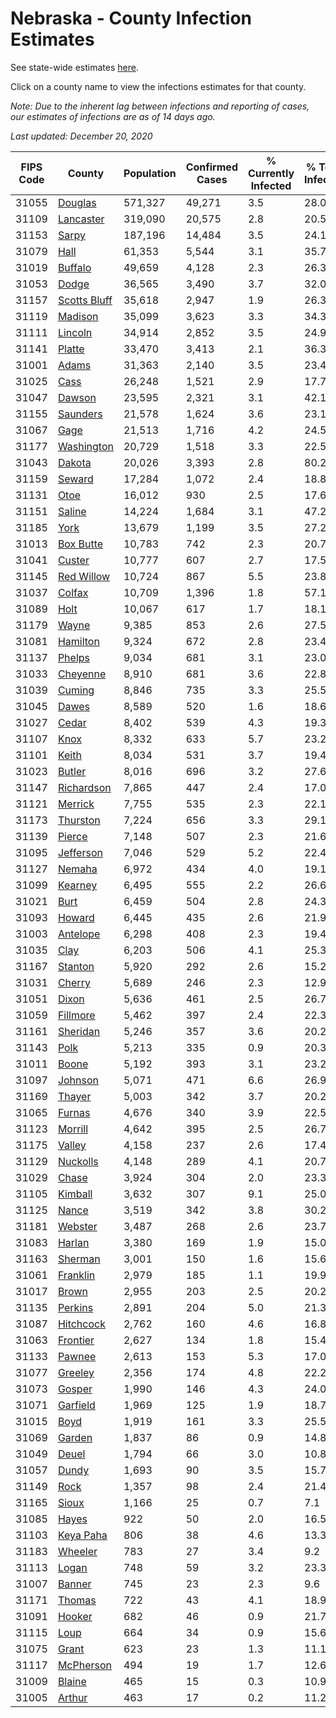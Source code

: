 # Nebraska - County Infection Estimates

See state-wide estimates [here](/infections/us-ne).

Click on a county name to view the infections estimates for that county.

*Note: Due to the inherent lag between infections and reporting of cases, our estimates of infections are as of 14 days ago.*

*Last updated: December 20, 2020*

|   FIPS Code |                       County |   Population |   Confirmed Cases |   % Currently Infected |   % Total Infected |
|-------------|------------------------------|--------------|-------------------|------------------------|--------------------|
|       31055 |           [Douglas](douglas) |      571,327 |            49,271 |                    3.5 |               28.0 |
|       31109 |       [Lancaster](lancaster) |      319,090 |            20,575 |                    2.8 |               20.5 |
|       31153 |               [Sarpy](sarpy) |      187,196 |            14,484 |                    3.5 |               24.1 |
|       31079 |                 [Hall](hall) |       61,353 |             5,544 |                    3.1 |               35.7 |
|       31019 |           [Buffalo](buffalo) |       49,659 |             4,128 |                    2.3 |               26.3 |
|       31053 |               [Dodge](dodge) |       36,565 |             3,490 |                    3.7 |               32.0 |
|       31157 | [Scotts Bluff](scotts-bluff) |       35,618 |             2,947 |                    1.9 |               26.3 |
|       31119 |           [Madison](madison) |       35,099 |             3,623 |                    3.3 |               34.3 |
|       31111 |           [Lincoln](lincoln) |       34,914 |             2,852 |                    3.5 |               24.9 |
|       31141 |             [Platte](platte) |       33,470 |             3,413 |                    2.1 |               36.3 |
|       31001 |               [Adams](adams) |       31,363 |             2,140 |                    3.5 |               23.4 |
|       31025 |                 [Cass](cass) |       26,248 |             1,521 |                    2.9 |               17.7 |
|       31047 |             [Dawson](dawson) |       23,595 |             2,321 |                    3.1 |               42.1 |
|       31155 |         [Saunders](saunders) |       21,578 |             1,624 |                    3.6 |               23.1 |
|       31067 |                 [Gage](gage) |       21,513 |             1,716 |                    4.2 |               24.5 |
|       31177 |     [Washington](washington) |       20,729 |             1,518 |                    3.3 |               22.5 |
|       31043 |             [Dakota](dakota) |       20,026 |             3,393 |                    2.8 |               80.2 |
|       31159 |             [Seward](seward) |       17,284 |             1,072 |                    2.4 |               18.8 |
|       31131 |                 [Otoe](otoe) |       16,012 |               930 |                    2.5 |               17.6 |
|       31151 |             [Saline](saline) |       14,224 |             1,684 |                    3.1 |               47.2 |
|       31185 |                 [York](york) |       13,679 |             1,199 |                    3.5 |               27.2 |
|       31013 |       [Box Butte](box-butte) |       10,783 |               742 |                    2.3 |               20.7 |
|       31041 |             [Custer](custer) |       10,777 |               607 |                    2.7 |               17.5 |
|       31145 |     [Red Willow](red-willow) |       10,724 |               867 |                    5.5 |               23.8 |
|       31037 |             [Colfax](colfax) |       10,709 |             1,396 |                    1.8 |               57.1 |
|       31089 |                 [Holt](holt) |       10,067 |               617 |                    1.7 |               18.1 |
|       31179 |               [Wayne](wayne) |        9,385 |               853 |                    2.6 |               27.5 |
|       31081 |         [Hamilton](hamilton) |        9,324 |               672 |                    2.8 |               23.4 |
|       31137 |             [Phelps](phelps) |        9,034 |               681 |                    3.1 |               23.0 |
|       31033 |         [Cheyenne](cheyenne) |        8,910 |               681 |                    3.6 |               22.8 |
|       31039 |             [Cuming](cuming) |        8,846 |               735 |                    3.3 |               25.5 |
|       31045 |               [Dawes](dawes) |        8,589 |               520 |                    1.6 |               18.6 |
|       31027 |               [Cedar](cedar) |        8,402 |               539 |                    4.3 |               19.3 |
|       31107 |                 [Knox](knox) |        8,332 |               633 |                    5.7 |               23.2 |
|       31101 |               [Keith](keith) |        8,034 |               531 |                    3.7 |               19.4 |
|       31023 |             [Butler](butler) |        8,016 |               696 |                    3.2 |               27.6 |
|       31147 |     [Richardson](richardson) |        7,865 |               447 |                    2.4 |               17.0 |
|       31121 |           [Merrick](merrick) |        7,755 |               535 |                    2.3 |               22.1 |
|       31173 |         [Thurston](thurston) |        7,224 |               656 |                    3.3 |               29.1 |
|       31139 |             [Pierce](pierce) |        7,148 |               507 |                    2.3 |               21.6 |
|       31095 |       [Jefferson](jefferson) |        7,046 |               529 |                    5.2 |               22.4 |
|       31127 |             [Nemaha](nemaha) |        6,972 |               434 |                    4.0 |               19.1 |
|       31099 |           [Kearney](kearney) |        6,495 |               555 |                    2.2 |               26.6 |
|       31021 |                 [Burt](burt) |        6,459 |               504 |                    2.8 |               24.3 |
|       31093 |             [Howard](howard) |        6,445 |               435 |                    2.6 |               21.9 |
|       31003 |         [Antelope](antelope) |        6,298 |               408 |                    2.3 |               19.4 |
|       31035 |                 [Clay](clay) |        6,203 |               506 |                    4.1 |               25.3 |
|       31167 |           [Stanton](stanton) |        5,920 |               292 |                    2.6 |               15.2 |
|       31031 |             [Cherry](cherry) |        5,689 |               246 |                    2.3 |               12.9 |
|       31051 |               [Dixon](dixon) |        5,636 |               461 |                    2.5 |               26.7 |
|       31059 |         [Fillmore](fillmore) |        5,462 |               397 |                    2.4 |               22.3 |
|       31161 |         [Sheridan](sheridan) |        5,246 |               357 |                    3.6 |               20.2 |
|       31143 |                 [Polk](polk) |        5,213 |               335 |                    0.9 |               20.3 |
|       31011 |               [Boone](boone) |        5,192 |               393 |                    3.1 |               23.2 |
|       31097 |           [Johnson](johnson) |        5,071 |               471 |                    6.6 |               26.9 |
|       31169 |             [Thayer](thayer) |        5,003 |               342 |                    3.7 |               20.2 |
|       31065 |             [Furnas](furnas) |        4,676 |               340 |                    3.9 |               22.5 |
|       31123 |           [Morrill](morrill) |        4,642 |               395 |                    2.5 |               26.7 |
|       31175 |             [Valley](valley) |        4,158 |               237 |                    2.6 |               17.4 |
|       31129 |         [Nuckolls](nuckolls) |        4,148 |               289 |                    4.1 |               20.7 |
|       31029 |               [Chase](chase) |        3,924 |               304 |                    2.0 |               23.3 |
|       31105 |           [Kimball](kimball) |        3,632 |               307 |                    9.1 |               25.0 |
|       31125 |               [Nance](nance) |        3,519 |               342 |                    3.8 |               30.2 |
|       31181 |           [Webster](webster) |        3,487 |               268 |                    2.6 |               23.7 |
|       31083 |             [Harlan](harlan) |        3,380 |               169 |                    1.9 |               15.0 |
|       31163 |           [Sherman](sherman) |        3,001 |               150 |                    1.6 |               15.6 |
|       31061 |         [Franklin](franklin) |        2,979 |               185 |                    1.1 |               19.9 |
|       31017 |               [Brown](brown) |        2,955 |               203 |                    2.5 |               20.2 |
|       31135 |           [Perkins](perkins) |        2,891 |               204 |                    5.0 |               21.3 |
|       31087 |       [Hitchcock](hitchcock) |        2,762 |               160 |                    4.6 |               16.8 |
|       31063 |         [Frontier](frontier) |        2,627 |               134 |                    1.8 |               15.4 |
|       31133 |             [Pawnee](pawnee) |        2,613 |               153 |                    5.3 |               17.0 |
|       31077 |           [Greeley](greeley) |        2,356 |               174 |                    4.8 |               22.2 |
|       31073 |             [Gosper](gosper) |        1,990 |               146 |                    4.3 |               24.0 |
|       31071 |         [Garfield](garfield) |        1,969 |               125 |                    1.9 |               18.7 |
|       31015 |                 [Boyd](boyd) |        1,919 |               161 |                    3.3 |               25.5 |
|       31069 |             [Garden](garden) |        1,837 |                86 |                    0.9 |               14.8 |
|       31049 |               [Deuel](deuel) |        1,794 |                66 |                    3.0 |               10.8 |
|       31057 |               [Dundy](dundy) |        1,693 |                90 |                    3.5 |               15.7 |
|       31149 |                 [Rock](rock) |        1,357 |                98 |                    2.4 |               21.4 |
|       31165 |               [Sioux](sioux) |        1,166 |                25 |                    0.7 |                7.1 |
|       31085 |               [Hayes](hayes) |          922 |                50 |                    2.0 |               16.5 |
|       31103 |       [Keya Paha](keya-paha) |          806 |                38 |                    4.6 |               13.3 |
|       31183 |           [Wheeler](wheeler) |          783 |                27 |                    3.4 |                9.2 |
|       31113 |               [Logan](logan) |          748 |                59 |                    3.2 |               23.3 |
|       31007 |             [Banner](banner) |          745 |                23 |                    2.3 |                9.6 |
|       31171 |             [Thomas](thomas) |          722 |                43 |                    4.1 |               18.9 |
|       31091 |             [Hooker](hooker) |          682 |                46 |                    0.9 |               21.7 |
|       31115 |                 [Loup](loup) |          664 |                34 |                    0.9 |               15.6 |
|       31075 |               [Grant](grant) |          623 |                23 |                    1.3 |               11.1 |
|       31117 |       [McPherson](mcpherson) |          494 |                19 |                    1.7 |               12.6 |
|       31009 |             [Blaine](blaine) |          465 |                15 |                    0.3 |               10.9 |
|       31005 |             [Arthur](arthur) |          463 |                17 |                    0.2 |               11.2 |